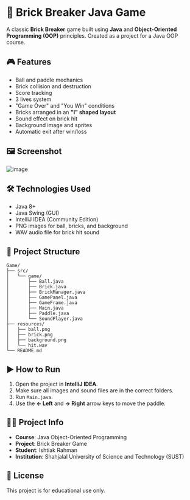 # 🧱 Brick Breaker Java Game

A classic **Brick Breaker** game built using **Java** and **Object-Oriented Programming (OOP)** principles. Created as a project for a Java OOP course.

## 🎮 Features
- Ball and paddle mechanics
- Brick collision and destruction
- Score tracking
- 3 lives system
- "Game Over" and "You Win" conditions
- Bricks arranged in an **"I" shaped layout**
- Sound effect on brick hit
- Background image and sprites
- Automatic exit after win/loss

## 🖼 Screenshot
![image](https://github.com/user-attachments/assets/ecbc8a57-9717-42cb-ae86-99d96c261a1a)

## 🛠 Technologies Used
- Java 8+
- Java Swing (GUI)
- IntelliJ IDEA (Community Edition)
- PNG images for ball, bricks, and background
- WAV audio file for brick hit sound

## 📁 Project Structure
```
Game/
├── src/
│   └── game/
│       ├── Ball.java
│       ├── Brick.java
│       ├── BrickManager.java
│       ├── GamePanel.java
│       ├── GameFrame.java
│       ├── Main.java
│       ├── Paddle.java
│       └── SoundPlayer.java
├── resources/
│   ├── ball.png
│   ├── brick.png
│   ├── background.png
│   └── hit.wav
└── README.md
```

## ▶️ How to Run
1. Open the project in **IntelliJ IDEA**.
2. Make sure all images and sound files are in the correct folders.
3. Run `Main.java`.
4. Use the **← Left** and **→ Right** arrow keys to move the paddle.

## 🧑‍🎓 Project Info
- **Course**: Java Object-Oriented Programming
- **Project**: Brick Breaker Game
- **Student**: Ishtiak Rahman
- **Institution**: Shahjalal University of Science and Technology (SUST)

## 📜 License
This project is for educational use only.
